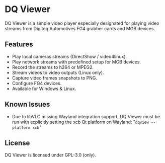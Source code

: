 # DQ Viewer
DQ Viewer is a simple video player especially designated for playing video
streams from Digiteq Automotives FG4 grabber cards and MGB devices.

## Features
* Play local cameras streams (DirectShow / video4linux).
* Play network streams with predefined setup for MGB devices.
* Record the streams to h264 or MPEG2.
* Stream videos to video outputs (Linux only).
* Capture video frames snapshots to PNG.
* Configure FG4 devices.
* Available for Windows & Linux.

## Known Issues
* Due to libVLC missing Wayland integration support, DQ Viewer must be run with
  explicitly setting the xcb Qt platform on Wayland: "`dqview --platform xcb`"

## License
DQ Viewer is licensed under GPL-3.0 (only).
